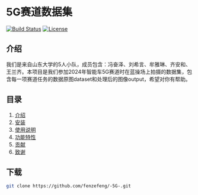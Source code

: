 # 5G赛道数据集

[![Build Status](https://img.shields.io/travis/username/repo.svg)](https://travis-ci.org/username/repo)
[![License](https://img.shields.io/badge/license-MIT-green.svg)](https://opensource.org/licenses/MIT)

## 介绍
我们是来自山东大学的5人小队，成员包含：冯奋泽、刘希言、牟雅琳、齐安和、王兰齐。本项目是我们参加2024年智能车5G赛道时在蓝操场上拍摄的数据集，包含每一项赛道任务的数据原图dataset和处理后的图像output，希望对你有帮助。

## 目录
1. [介绍](#介绍)
2. [安装](#安装)
3. [使用说明](#使用说明)
4. [功能特性](#功能特性)
5. [贡献](#贡献)
6. [致谢](#致谢)

## 下载

```bash
git clone https://github.com/fenzefeng/-5G-.git
